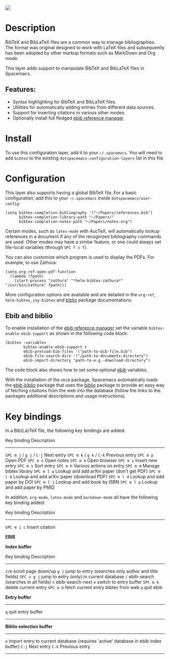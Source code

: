 ![](img/logo.png)

Description
===========

BibTeX and BibLaTeX files are a common way to manage bibliographies. The
format was original designed to work with LaTeX files and subsequently
has been adopted by other markup formats such as MarkDown and Org mode.

This layer adds support to manipulate BibTeX and BibLaTeX files in
Spacemacs.

Features:
---------

-   Syntax highlighting for BibTeX and BibLaTeX files.
-   Utilities for automatically adding entries from different data
    sources.
-   Support for inserting citations in various other modes.
-   Optionally install full fledged [ebib reference
    manager](https://joostkremers.github.io/ebib/ebib-manual.html)

Install
=======

To use this configuration layer, add it to your `~/.spacemacs`. You will
need to add `bibtex` to the existing `dotspacemacs-configuration-layers`
list in this file.

Configuration
=============

This layer also supports having a global BibTeX file. For a basic
configuration, add this to your `~/.spacemacs` inside
`dotspacemacs/user-config`:

``` {.commonlisp org-language="emacs-lisp"}
(setq bibtex-completion-bibliography '("~/Papers/references.bib")
      bibtex-completion-library-path "~/Papers/"
      bibtex-completion-notes-path "~/Papers/notes.org")
```

Certain modes, such as `latex-mode` with AucTeX, will automatically
lookup references in a document if any of the recognized bibliography
commands are used. Other modes may have a similar feature, or one could
always set file-local variables (through `SPC f v f`).

You can also customize which program is used to display the PDFs. For
example, to use Zathura:

``` {.commonlisp org-language="emacs-lisp"}
(setq org-ref-open-pdf-function
  (lambda (fpath)
    (start-process "zathura" "*helm-bibtex-zathura*" "/usr/bin/zathura" fpath)))
```

More configuration options are available and are detailed in the
`org-ref`, `helm-bibtex`, `ivy-bibtex` and
[biblio](https://github.com/cpitclaudel/biblio.el) package
documentations.

Ebib and biblio
---------------

To enable installation of the [ebib reference
manager](https://joostkremers.github.io/ebib/ebib-manual.html) set the
variable `bibtex-enable-ebib-support` as shown in the following code
block:

``` {.commonlisp org-language="emacs-lisp"}
(bibtex :variables
        bibtex-enable-ebib-support t
        ebib-preload-bib-files '("path-to-bib-file.bib")
        ebib-file-search-dirs '("/path-to-documents-directory")
        ebib-import-directory "path-to-e.g.-download-directory")
```

The code block also shows how to set some optional
[ebib](https://joostkremers.github.io/ebib/ebib-manual.html) variables.

With the installation of the `ebib` package, Spacemacs automatically
loads the
[ebib-biblio](https://joostkremers.github.io/ebib/ebib-manual.html#integration-with-the-biblio-package)
package that uses the [biblio](https://github.com/cpitclaudel/biblio.el)
package to provide an easy way of fetching citations from the web into
the database (follow the links to the packages additional descriptions
and usage instructions).

Key bindings
============

In a Bib(La)TeX file, the following key bindings are added:

  Key binding                 Description
  --------------------------- ---------------------------------------------
  `SPC m j` / `g j` / `C-j`   Next entry
  `SPC m k` / `g k` / `C-k`   Previous entry
  `SPC m p`                   Open PDF
  `SPC m n`                   Open notes
  `SPC m b`                   Open browser
  `SPC m i`                   Insert new entry
  `SPC m s`                   Sort entry
  `SPC m h`                   Various actions on entry
  `SPC m m`                   Manage bibtex library
  `SPC m l a`                 Lookup and add arXiv paper (don\'t get PDF)
  `SPC m l A`                 Lookup and add arXiv paper (download PDF)
  `SPC m l d`                 Lookup and add paper by DOI
  `SPC m l i`                 Lookup and add book by ISBN
  `SPC m l p`                 Lookup and add paper by PMID

In addition, `org-mode`, `latex-mode` and `markdown-mode` all have the
following key binding added:

  Key binding   Description
  ------------- -----------------
  `SPC m i c`   Insert citation

**EBIB**

**Index buffer**

  Key binding   Description
  ------------- -------------------------------------------------------
  `J/K`         scroll page down/up
  `g j`         jump to entry (searches only author and title fields)
  `SPC u g j`   jump to entry (only) in current database
  `/`           ebib-search (searches in all fields)
  `n`           ebib-search-next
  `e`           switch to entry buffer
  `SPC m k`     delete current entry
  `SPC m b`     fetch current entry bibtex from web
  `q`           quit ebib

**Entry buffer**

  ----- -------------------
  `q`   quit entry buffer
  ----- -------------------

**Biblio selection buffer**

  ------- --------------------------------------------------------------------------------------
  `e`     import entry to current database (requires \'active\' database in ebib index buffer)
  `C-j`   Next entry
  `C-k`   Previous entry
  ------- --------------------------------------------------------------------------------------

